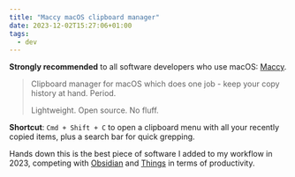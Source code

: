 ```yaml
---
title: "Maccy macOS clipboard manager"
date: 2023-12-02T15:27:06+01:00
tags:
  - dev
---
```


**Strongly recommended** to all software developers who use macOS: [Maccy](https://maccy.app/).

> Clipboard manager for macOS which does one job - keep your copy history at hand. Period.
>
> Lightweight. Open source. No fluff.


**Shortcut**: `Cmd + Shift + C` to open a clipboard menu with all your recently
copied items, plus a search bar for quick grepping.

Hands down this is the best piece of software I added to my workflow in 2023,
competing with [Obsidian](https://obsidian.md/) and
[Things](https://culturedcode.com/things/) in terms of productivity.

